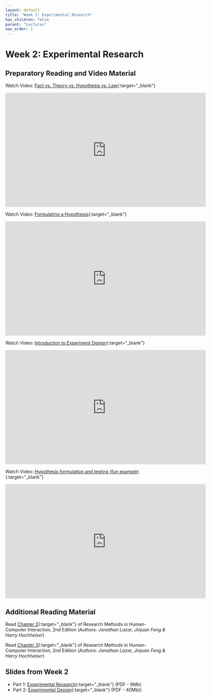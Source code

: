 ```yaml
---
layout: default
title: "Week 2: Experimental Research"
has_children: false
parent: "Lectures"
nav_order: 2
---
```


# Week 2: Experimental Research

## Preparatory Reading and Video Material

Watch Video: [Fact vs. Theory vs. Hypothesis vs. Law](https://youtu.be/lqk3TKuGNBA){:target="\_blank"}

<iframe width="627" height="357" src="https://www.youtube.com/embed/lqk3TKuGNBA" title="Fact vs. Theory vs. Hypothesis vs. Law… EXPLAINED!" frameborder="0" allow="accelerometer; autoplay; clipboard-write; encrypted-media; gyroscope; picture-in-picture; web-share" allowfullscreen></iframe>

Watch Video: [Formulating a Hypothesis](https://youtu.be/PCgLjDDD4ek){:target="\_blank"}

<iframe width="627" height="357" src="https://www.youtube.com/embed/PCgLjDDD4ek" title="6 Steps to Formulate a STRONG Hypothesis | Scribbr 🎓" frameborder="0" allow="accelerometer; autoplay; clipboard-write; encrypted-media; gyroscope; picture-in-picture; web-share" allowfullscreen></iframe>

Watch Video: [Introduction to Experiment Design](https://youtu.be/DaBq0naj0YY){:target="\_blank"}

<iframe width="627" height="357" src="https://www.youtube.com/embed/DaBq0naj0YY" title="Introduction to experiment design | Study design | AP Statistics | Khan Academy" frameborder="0" allow="accelerometer; autoplay; clipboard-write; encrypted-media; gyroscope; picture-in-picture; web-share" allowfullscreen></iframe>

Watch Video: [Hypothesis formulation and testing (fun example)](https://youtu.be/DaBq0naj0YY){:target="\_blank"}

<iframe width="627" height="357" src="https://www.youtube.com/embed/VzqN4Cn8r3U" title="Will a Kettle Full Of Alcohol Stay On Forever?" frameborder="0" allow="accelerometer; autoplay; clipboard-write; encrypted-media; gyroscope; picture-in-picture; web-share" allowfullscreen></iframe>

## Additional Reading Material

Read [Chapter 2](https://brightspace.tudelft.nl/content/enforced/500425-IOB6-E8+2022+3/Readings/Chapter-2---Experimental-resea_2017_Research-Methods-in-Human-Computer-Inter.pdf?_&d2lSessionVal=P9N0bFGpKFCKXseFv7jM9li0K&ou=500425){:target="\_blank"} of Research Methods in Human-Computer Interaction, 2nd Edition (_Authors: Jonathan Lazar, Jinjuan Feng & Harry Hochheiser_)

Read [Chapter 3](https://brightspace.tudelft.nl/content/enforced/500425-IOB6-E8+2022+3/Readings/Chapter-3---Experimental-desi_2017_Research-Methods-in-Human-Computer-Intera.pdf?_&d2lSessionVal=P9N0bFGpKFCKXseFv7jM9li0K&ou=500425){:target="\_blank"} of Research Methods in Human-Computer Interaction, 2nd Edition (_Authors: Jonathan Lazar, Jinjuan Feng & Harry Hochheiser_)

## Slides from Week 2

- Part 1: [Experimental Research]({{site.baseurl}}/assets/slides/23-02-1-Experimental-Research-1.pdf){:target="\_blank"} (PDF - 9Mb)
- Part 2: [Experimental Design]({{site.baseurl}}/assets/slides/23-02-1-Experimental-Research-2.pdf){:target="\_blank"} (PDF - 40Mb))
